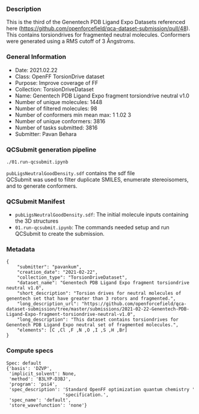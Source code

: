 ### Description

This is the third of the Genentech PDB Ligand Expo Datasets referenced here (https://github.com/openforcefield/qca-dataset-submission/pull/48).
This contains torsiondrives for fragmented neutral molecules.
Conformers were generated using a RMS cutoff of 3 Ångstroms.

### General Information
 - Date: 2021.02.22
 - Class: OpenFF TorsionDrive dataset
 - Purpose: Improve coverage of FF
 - Collection: TorsionDriveDataset
 - Name: Genentech PDB Ligand Expo fragment torsiondrive neutral v1.0
 - Number of unique molecules: 1448
 - Number of filtered molecules: 98
 - Number of conformers min mean max: 1   1.02 3
 - Number of unique conformers: 3816
 - Number of tasks submitted: 3816
 - Submitter: Pavan Behara
 
### QCSubmit generation pipeline

```
./01.run-qcsubmit.ipynb
```
`pubLigsNeutralGoodDensity.sdf` contains the sdf file  
QCSubmit was used to filter duplicate SMILES, enumerate stereoisomers, and to generate conformers. 

### QCSubmit Manifest
 
- `pubLigsNeutralGoodDensity.sdf`: The initial molecule inputs containing the 3D structures
- `01.run-qcsubmit.ipynb`: The commands needed setup and run QCSubmit to create the submission.

### Metadata

```
{
	"submitter": "pavankum",
	"creation_date": "2021-02-22",
	"collection_type": "TorsionDriveDataset",
	"dataset_name": "Genentech PDB Ligand Expo fragment torsiondrive neutral v1.0", 
	"short_description": "Torsion drives for neutral molecules of genentech set that have greater than 3 rotors and fragmented.",
	"long_description_url": "https://github.com/openforcefield/qca-dataset-submission/tree/master/submissions/2021-02-22-Genentech-PDB-Ligand-Expo-fragment-torsiondrive-neutral-v1.0",
	"long_description": "This dataset contains torsiondrives for Genentech PDB Ligand Expo neutral set of fragmented molecules.",
	"elements": [C ,Cl ,F ,N ,O ,I ,S ,H ,Br]
}
```

### Compute specs

```
Spec: default
{'basis': 'DZVP',
 'implicit_solvent': None,
 'method': 'B3LYP-D3BJ',
 'program': 'psi4',
 'spec_description': 'Standard OpenFF optimization quantum chemistry '
                     'specification.',
 'spec_name': 'default',
 'store_wavefunction': 'none'}
```
